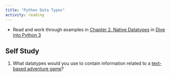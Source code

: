 ```yaml
---
title: "Python Data Types"
activity: reading
---
```


- Read and work through examples in
  [Chapter 2. Native Datatypes][DIP3:native_datatypes] in
  [Dive into Python 3][DIP3]

[DIP3:native_datatypes]: http://www.diveintopython3.net/native-datatypes.html
[DIP3]: http://www.diveintopython3.net/index.html

## Self Study

1. What datatypes would you use to contain information related to a
   [text-based adventure game](/reading/text_adventure_context/)?

